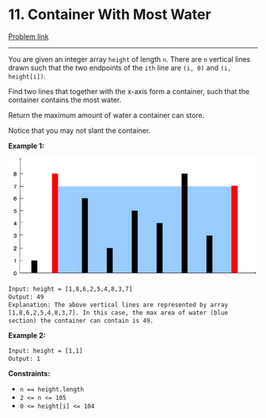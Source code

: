 # 11. Container With Most Water

[Problem link](https://leetcode.com/problems/container-with-most-water/description/)

___

You are given an integer array `height` of length `n`. There are `n` vertical lines drawn such that the two endpoints of the `ith` line are `(i, 0)` and `(i, height[i])`.

Find two lines that together with the x-axis form a container, such that the container contains the most water.

Return the maximum amount of water a container can store.

Notice that you may not slant the container.

 

__Example 1:__

![alt text](image.png)

```
Input: height = [1,8,6,2,5,4,8,3,7]
Output: 49
Explanation: The above vertical lines are represented by array [1,8,6,2,5,4,8,3,7]. In this case, the max area of water (blue section) the container can contain is 49.
```

__Example 2:__
```
Input: height = [1,1]
Output: 1
```

__Constraints:__

- `n == height.length`
- `2 <= n <= 105`
- `0 <= height[i] <= 104`